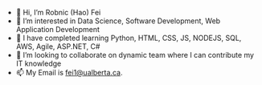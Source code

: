 - 👋 Hi, I’m Robnic (Hao) Fei
- 👀 I’m interested in Data Science, Software Development, Web Application Development
- 🌱 I have completed learning Python, HTML, CSS, JS, NODEJS, SQL, AWS, Agile, ASP.NET, C#
- 💞️ I’m looking to collaborate on dynamic team where I can contribute my IT knowledge
- 📫 My Email is fei1@ualberta.ca. 

<!---
HaoFeiGit/HaoFeiGit is a ✨ special ✨ repository because its `README.md` (this file) appears on your GitHub profile.
You can click the Preview link to take a look at your changes.
--->
